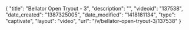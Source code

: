 {
    "title": "Bellator Open Tryout - 3",
    "description": "",
    "videoid": "137538",
    "date_created": "1387325005",
    "date_modified": "1418181134",
    "type": "captivate",
    "layout": "video",
    "url": "\/v\/bellator-open-tryout-3\/137538"
}
